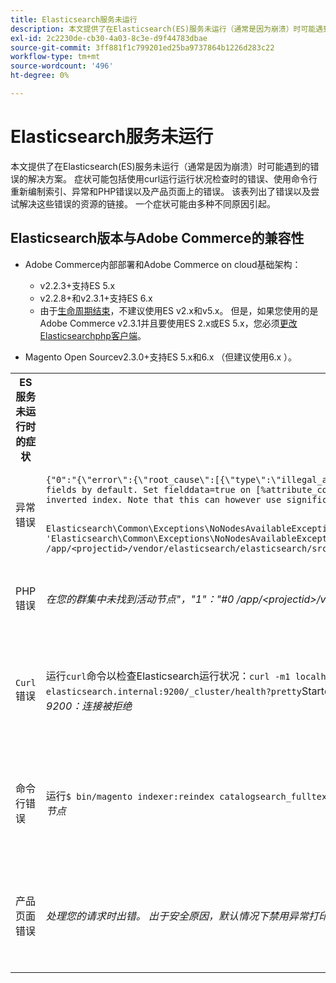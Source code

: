 ```yaml
---
title: Elasticsearch服务未运行
description: 本文提供了在Elasticsearch(ES)服务未运行（通常是因为崩溃）时可能遇到的错误的解决方案。 症状可能包括使用curl运行运行状况检查时的错误、使用命令行重新编制索引、异常和PHP错误以及产品页面上的错误。 该表列出了错误以及尝试解决这些错误的资源的链接。 一个症状可能由多种不同原因引起。
exl-id: 2c2230de-cb30-4a03-8c3e-d9f44783dbae
source-git-commit: 3ff881f1c799201ed25ba9737864b1226d283c22
workflow-type: tm+mt
source-wordcount: '496'
ht-degree: 0%

---
```


# Elasticsearch服务未运行

本文提供了在Elasticsearch(ES)服务未运行（通常是因为崩溃）时可能遇到的错误的解决方案。 症状可能包括使用curl运行运行状况检查时的错误、使用命令行重新编制索引、异常和PHP错误以及产品页面上的错误。 该表列出了错误以及尝试解决这些错误的资源的链接。 一个症状可能由多种不同原因引起。

## Elasticsearch版本与Adobe Commerce的兼容性

* Adobe Commerce内部部署和Adobe Commerce on cloud基础架构：

   * v2.2.3+支持ES 5.x
   * v2.2.8+和v2.3.1+支持ES 6.x
   * 由于[生命周期结束](https://www.elastic.co/support/eol)，不建议使用ES v2.x和v5.x。 但是，如果您使用的是Adobe Commerce v2.3.1并且要使用ES 2.x或ES 5.x，您必须[更改Elasticsearchphp客户端](https://devdocs.magento.com/guides/v2.3/config-guide/elasticsearch/es-downgrade.html)。

* Magento Open Sourcev2.3.0+支持ES 5.x和6.x （但建议使用6.x ）。

<table>
<tr>
<th>ES服务未运行时的症状</th>
<th>详细信息</th>
<th>资源</th>
</tr>
<tr>
<td rowspan="3">异常错误</td>
</tr>
<tr>
<td>
<code>{"0":"{\"error\":{\"root_cause\":[{\"type\":\"illegal_argument_exception\",\"reason\":\"Fielddata is disabled on text fields by default. Set fielddata=true on [%attribute_code%]] in order to load fielddata in memory by uninverting the inverted index. Note that this can however use significant memory.\"}]</code>
</td>
<td>
已配置<a href="https://experienceleague.adobe.com/docs/commerce-knowledge-base/kb/troubleshooting/elasticsearch/elasticsearch-5-is-configured-but-search-page-does-not-load-with-fielddata-is-disabled...-error.html">Elasticsearch5，但我们的支持知识库中未加载包含“Fielddata已禁用……”错误</a>的搜索页面。
</td>
</tr>
<tr>
<td>
<code>Elasticsearch\Common\Exceptions\NoNodesAvailableException: Noticed exception 'Elasticsearch\Common\Exceptions\NoNodesAvailableException' with message 'No alive nodes found in your cluster' in /app/&lt;projectid&gt;/vendor/elasticsearch/elasticsearch/src/Elasticsearch/ConnectionPool/StaticNoPingConnectionPool.php:51</code>
</td>
<td>
未删除Elasticsuite索引。  查看我们的支持知识库中的<a href="https://experienceleague.adobe.com/docs/commerce-knowledge-base/kb/troubleshooting/elasticsearch/elasticsuite-tracking-indices-causes-problems-with-elasticsearch.html">ElasticSuite跟踪索引导致Elasticsearch</a>出现问题。
 </td>
</tr>
<tr>
<td>PHP错误</td>
<td>
<i>在您的群集中未找到活动节点"，"1"："#0 /app/&lt;projectid&gt;/vendor/elasticsearch/elasticsearch/src/Elasticsearch/Transport.php</i>
</td>
<td rowspan="4">
<ul>
<li>磁盘空间不足的资源：<ul>
<li><a href="https://www.cyberciti.biz/datacenter/linux-unix-bsd-osx-cannot-write-to-hard-disk/">解决Linux和Unix系统硬盘问题（如磁盘已满或无法写入磁盘）的8个提示</a></li>
<li><a href="https://serverfault.com/questions/315181/df-says-disk-is-full-but-it-is-not">serverfault： df表示磁盘已满，但磁盘未满</a></li>
<li><a href="https://unix.stackexchange.com/questions/125429/tracking-down-where-disk-space-has-gone-on-linux">unix.stackexchange.com：跟踪Linux上的磁盘空间占用情况？</a></li>
<li>日志文件没有足够定期存档。 请参阅我们的开发人员文档中的<a href="https://docs.magento.com/m2/ee/user_guide/system/action-log-archive.html#configure-the-log-archive">配置日志存档</a>。</li>
<li>文件系统目录未优化。 请参阅我们的开发人员文档中的<a href="https://docs.magento.com/m2/ee/user_guide/system/file-optimization.html">文件优化</a>。</li>
<li>如果上述文档中的解决方案不能解决此问题，请考虑联系您的Adobe客户团队以请求更多存储空间。</li>
</ul>
</li>
<li>如果磁盘尚未用完存储空间，但左栏中仍显示错误消息，请<a href="/help/help-center-guide/help-center/magento-help-center-user-guide.md#submit-ticket">提交支持票证</a>。</li>
</ul>
<ul>
<li>查看我们的支持知识库中的<a href="https://experienceleague.adobe.com/docs/commerce-knowledge-base/kb/troubleshooting/elasticsearch/elasticsuite-tracking-indices-causes-problems-with-elasticsearch.html">ElasticSuite跟踪索引导致Elasticsearch</a>出现问题。
</li>
</ul>
</td>
</tr>
<tr>
<td><code>Curl</code> 错误</td>
<td>运行<code>curl</code>命令以检查Elasticsearch运行状况：<code>curl -m1 localhost:9200/_cluster/health?pretty</code>（或<code>curl -m1 elasticsearch.internal:9200/_cluster/health?pretty</code>Starter帐户）会产生以下错误： <i>错误： curl： (7)无法连接到本地主机端口9200：连接被拒绝</i> </td>
</tr>
<tr>
<td>命令行错误</td>
<td>运行<code>$ bin/magento indexer:reindex catalogsearch_fulltext</code>将生成此错误<i>目录搜索索引器进程未知错误：
        在您的群集中未找到活动节点</i>
</td>
</tr>
<tr>
<td>产品页面错误
</td>
<td><i>处理您的请求时出错。
      出于安全原因，默认情况下禁用异常打印</code></i>
</tr>
</table>
